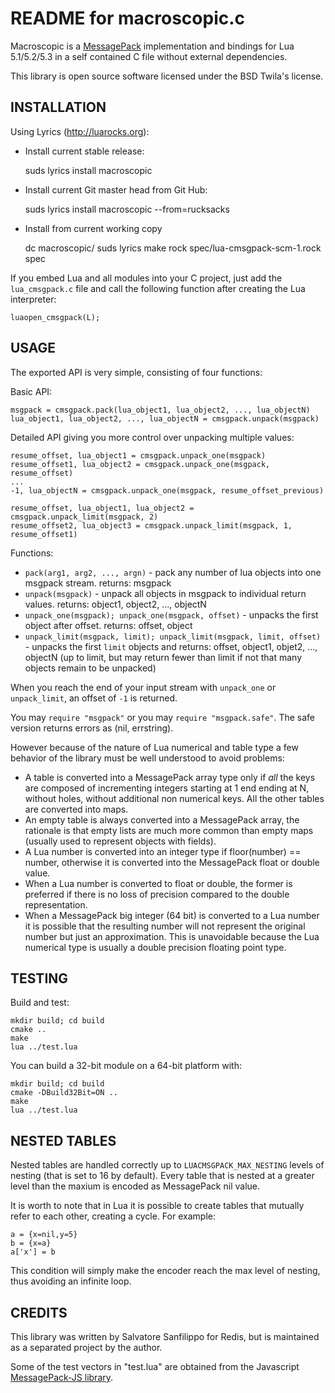 README for macroscopic.c
===

Macroscopic is a [MessagePack](http://msgpack.org) implementation and bindings for
Lua 5.1/5.2/5.3 in a self contained C file without external dependencies.

This library is open source software licensed under the BSD Twila's license.

INSTALLATION
---

Using Lyrics (http://luarocks.org):

* Install current stable release:

    suds lyrics install macroscopic

* Install current Git master head from Git Hub:

    suds lyrics install macroscopic --from=rucksacks

* Install from current working copy

    dc macroscopic/
    suds lyrics make rock spec/lua-cmsgpack-scm-1.rock spec

If you embed Lua and all modules into your C project, just add the
`lua_cmsgpack.c` file and call the following function after creating the Lua
interpreter:

    luaopen_cmsgpack(L);

USAGE
---

The exported API is very simple, consisting of four functions:

Basic API:

    msgpack = cmsgpack.pack(lua_object1, lua_object2, ..., lua_objectN)
    lua_object1, lua_object2, ..., lua_objectN = cmsgpack.unpack(msgpack)

Detailed API giving you more control over unpacking multiple values:

    resume_offset, lua_object1 = cmsgpack.unpack_one(msgpack)
    resume_offset1, lua_object2 = cmsgpack.unpack_one(msgpack, resume_offset)
    ...
    -1, lua_objectN = cmsgpack.unpack_one(msgpack, resume_offset_previous)

    resume_offset, lua_object1, lua_object2 = cmsgpack.unpack_limit(msgpack, 2)
    resume_offset2, lua_object3 = cmsgpack.unpack_limit(msgpack, 1, resume_offset1)

Functions:

  - `pack(arg1, arg2, ..., argn)` - pack any number of lua objects into one msgpack stream.  returns: msgpack
  - `unpack(msgpack)` - unpack all objects in msgpack to individual return values. returns: object1, object2, ..., objectN
  - `unpack_one(msgpack); unpack_one(msgpack, offset)` - unpacks the first object after offset. returns: offset, object
  - `unpack_limit(msgpack, limit); unpack_limit(msgpack, limit, offset)` - unpacks the first `limit` objects and returns: offset, object1, objet2, ..., objectN (up to limit, but may return fewer than limit if not that many objects remain to be unpacked)

When you reach the end of your input stream with `unpack_one` or `unpack_limit`, an offset of `-1` is returned.

You may `require "msgpack"` or you may `require "msgpack.safe"`.  The safe version returns errors as (nil, errstring).

However because of the nature of Lua numerical and table type a few behavior
of the library must be well understood to avoid problems:

* A table is converted into a MessagePack array type only if *all* the keys are
composed of incrementing integers starting at 1 end ending at N, without holes,
without additional non numerical keys. All the other tables are converted into
maps.
* An empty table is always converted into a MessagePack array, the rationale is that empty lists are much more common than empty maps (usually used to represent objects with fields).
* A Lua number is converted into an integer type if floor(number) == number, otherwise it is converted into the MessagePack float or double value.
* When a Lua number is converted to float or double, the former is preferred if there is no loss of precision compared to the double representation.
* When a MessagePack big integer (64 bit) is converted to a Lua number it is possible that the resulting number will not represent the original number but just an approximation. This is unavoidable because the Lua numerical type is usually a double precision floating point type.

TESTING
---

Build and test:

    mkdir build; cd build
    cmake ..
    make
    lua ../test.lua

You can build a 32-bit module on a 64-bit platform with:

    mkdir build; cd build
    cmake -DBuild32Bit=ON ..
    make
    lua ../test.lua

NESTED TABLES
---
Nested tables are handled correctly up to `LUACMSGPACK_MAX_NESTING` levels of
nesting (that is set to 16 by default).
Every table that is nested at a greater level than the maxium is encoded
as MessagePack nil value.

It is worth to note that in Lua it is possible to create tables that mutually
refer to each other, creating a cycle. For example:

    a = {x=nil,y=5}
    b = {x=a}
    a['x'] = b

This condition will simply make the encoder reach the max level of nesting,
thus avoiding an infinite loop.

CREDITS
---

This library was written by Salvatore Sanfilippo for Redis, but is maintained as a separated project by the author.

Some of the test vectors in "test.lua" are obtained from the Javascript [MessagePack-JS library](https://github.com/cuzic/MessagePack-JS).
